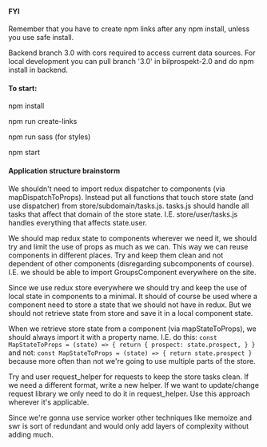 #### FYI

Remember that you have to create npm links after any npm install, unless you use safe install.

Backend branch 3.0 with cors required to access current data sources. For local development you can pull branch '3.0' in bilprospekt-2.0 and do npm install in backend.


#### To start:

npm install

npm run create-links

npm run sass (for styles)

npm start

#### Application structure brainstorm

We shouldn't need to import redux dispatcher to components (via mapDispatchToProps). Instead put all functions that touch store state (and use dispatcher) from store/subdomain/tasks.js. tasks.js should handle all tasks that affect that domain of the store state. I.E. store/user/tasks.js handles everything that affects state.user.

We should map redux state to components wherever we need it, we should try and limit the use of props as much as we can. This way we can reuse components in different places. Try and keep them clean and not dependent of other components (disregarding subcomponents of course). I.E. we should be able to import GroupsComponent everywhere on the site.

Since we use redux store everywhere we should try and keep the use of local state in components to a minimal. It should of course be used where a component need to store a state that we should not have in redux. But we should not retrieve state from store and save it in a local component state.

When we retrieve store state from a component (via mapStateToProps), we should always import it with a property name. I.E. do this:
`const MapStateToProps = (state) => {
    return {
        prospect: state.prospect,
    }
}`
and not:
`const MapStateToProps = (state) => {
     return state.prospect
 }` 
because more often than not we're going to use multiple parts of the store.

Try and user request_helper for requests to keep the store tasks clean. If we need a different format, write a new helper. If we want to update/change request library we only need to do it in request_helper. Use this approach wherever it's applicable.

Since we're gonna use service worker other techniques like memoize and swr is sort of redundant and would only add layers of complexity without adding much.
